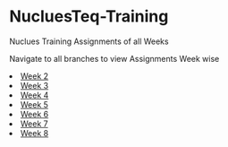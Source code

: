 # NucluesTeq-Training

Nuclues Training Assignments of all Weeks

Navigate to all branches to view Assignments Week wise
<li>
<a href = "https://github.com/Anjali-Sharmarpr/NucluesTeq-Training/tree/Week2"> Week 2</a>
</li>
<li>
<a href = "https://github.com/Anjali-Sharmarpr/NucluesTeq-Training/tree/Week3"> Week 3</a>
</li>
<li>
<a href = "https://github.com/Anjali-Sharmarpr/NucluesTeq-Training/tree/Week4"> Week 4</a>
</li>
<li>
<a href = "https://github.com/Anjali-Sharmarpr/NucluesTeq-Training/tree/Week5"> Week 5</a>
</li>
<li>
<a href= "https://github.com/Anjali-Sharmarpr/NucluesTeq-Training/tree/Week6"> Week 6</a>
</li>
<li>
<a href= "https://github.com/Anjali-Sharmarpr/NucluesTeq-Training/tree/Week7"> Week 7</a>
</li>
<li>
<a href= "https://github.com/Anjali-Sharmarpr/NucluesTeq-Training/tree/Week8"> Week 8</a>
</li>

